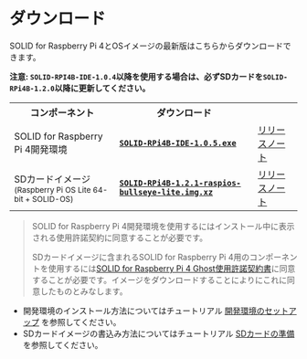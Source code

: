 # ダウンロード

SOLID for Raspberry Pi 4とOSイメージの最新版はこちらからダウンロードできます。
            
**注意: `SOLID-RPI4B-IDE-1.0.4`以降を使用する場合は、必ずSDカードを`SOLID-RPi4B-1.2.0`以降に更新してください。**

<table>
    <tr>
        <th>コンポーネント
        <th>ダウンロード
        <th>
    </tr>
    <tr>
        <td>SOLID for Raspberry Pi 4開発環境
        <td><a href="https://solid.kmckk.com/rpi4/download/SOLID-RPI4B-IDE-1.0.5.exe"><b><code>SOLID-RPi4B-IDE-1.0.5.exe</code></b></a>
        <td><a href="releases-devenv.md">リリースノート
    </tr>
    <tr>
        <td>SDカードイメージ<br><sup>(Raspberry Pi OS Lite 64-bit + SOLID-OS)</sup>
        <td><a href="https://solid.kmckk.com/rpi4/download/SOLID-RPi4B-1.2.1-raspios-bullseye-lite.img.xz"><b><code>SOLID-RPi4B-1.2.1-raspios-bullseye-lite.img.xz</code></b></a>
        <td><a href="releases-os.md">リリースノート
    </tr>
</table>

> SOLID for Raspberry Pi 4開発環境を使用するにはインストール中に表示される使用許諾契約に同意することが必要です。
>
> SDカードイメージに含まれるSOLID for Raspberry Pi 4用のコンポーネントを使用するには[SOLID for Raspberry Pi 4 Ghost使用許諾契約書](eula-ghost.md)に同意することが必要です。イメージをダウンロードすることによりにこれに同意したものとみなします。

- 開発環境のインストール方法についてはチュートリアル [開発環境のセットアップ](setup-devenv.md) を参照してください。
- SDカードイメージの書込み方法についてはチュートリアル [SDカードの準備](flashing-sd-card.md) を参照してください。

